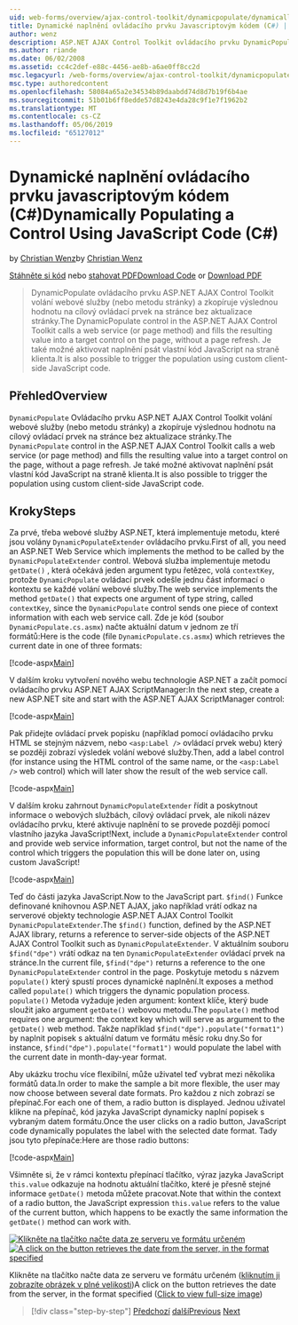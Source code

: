 ```yaml
---
uid: web-forms/overview/ajax-control-toolkit/dynamicpopulate/dynamically-populating-a-control-using-javascript-code-cs
title: Dynamické naplnění ovládacího prvku Javascriptovým kódem (C#) | Dokumentace Microsoftu
author: wenz
description: ASP.NET AJAX Control Toolkit ovládacího prvku DynamicPopulate volání webové služby (nebo metodu stránky) a vyplní výsledné hodnoty do cílového ovládacího prvku na t...
ms.author: riande
ms.date: 06/02/2008
ms.assetid: cc4c2def-e88c-4456-ae8b-a6ae0ff8cc2d
msc.legacyurl: /web-forms/overview/ajax-control-toolkit/dynamicpopulate/dynamically-populating-a-control-using-javascript-code-cs
msc.type: authoredcontent
ms.openlocfilehash: 58084a65a2e34534b89daabdd74d8d7b19f6b4ae
ms.sourcegitcommit: 51b01b6ff8edde57d8243e4da28c9f1e7f1962b2
ms.translationtype: MT
ms.contentlocale: cs-CZ
ms.lasthandoff: 05/06/2019
ms.locfileid: "65127012"
---
```

# <a name="dynamically-populating-a-control-using-javascript-code-c"></a><span data-ttu-id="1c020-103">Dynamické naplnění ovládacího prvku javascriptovým kódem (C#)</span><span class="sxs-lookup"><span data-stu-id="1c020-103">Dynamically Populating a Control Using JavaScript Code (C#)</span></span>

<span data-ttu-id="1c020-104">by [Christian Wenz](https://github.com/wenz)</span><span class="sxs-lookup"><span data-stu-id="1c020-104">by [Christian Wenz](https://github.com/wenz)</span></span>

<span data-ttu-id="1c020-105">[Stáhněte si kód](http://download.microsoft.com/download/d/8/f/d8f2f6f9-1b7c-46ad-9252-e1fc81bdea3e/dynamicpopulate1.cs.zip) nebo [stahovat PDF](http://download.microsoft.com/download/b/6/a/b6ae89ee-df69-4c87-9bfb-ad1eb2b23373/dynamicpopulate1CS.pdf)</span><span class="sxs-lookup"><span data-stu-id="1c020-105">[Download Code](http://download.microsoft.com/download/d/8/f/d8f2f6f9-1b7c-46ad-9252-e1fc81bdea3e/dynamicpopulate1.cs.zip) or [Download PDF](http://download.microsoft.com/download/b/6/a/b6ae89ee-df69-4c87-9bfb-ad1eb2b23373/dynamicpopulate1CS.pdf)</span></span>

> <span data-ttu-id="1c020-106">DynamicPopulate ovládacího prvku ASP.NET AJAX Control Toolkit volání webové služby (nebo metodu stránky) a zkopíruje výslednou hodnotu na cílový ovládací prvek na stránce bez aktualizace stránky.</span><span class="sxs-lookup"><span data-stu-id="1c020-106">The DynamicPopulate control in the ASP.NET AJAX Control Toolkit calls a web service (or page method) and fills the resulting value into a target control on the page, without a page refresh.</span></span> <span data-ttu-id="1c020-107">Je také možné aktivovat naplnění psát vlastní kód JavaScript na straně klienta.</span><span class="sxs-lookup"><span data-stu-id="1c020-107">It is also possible to trigger the population using custom client-side JavaScript code.</span></span>

## <a name="overview"></a><span data-ttu-id="1c020-108">Přehled</span><span class="sxs-lookup"><span data-stu-id="1c020-108">Overview</span></span>

<span data-ttu-id="1c020-109">`DynamicPopulate` Ovládacího prvku ASP.NET AJAX Control Toolkit volání webové služby (nebo metodu stránky) a zkopíruje výslednou hodnotu na cílový ovládací prvek na stránce bez aktualizace stránky.</span><span class="sxs-lookup"><span data-stu-id="1c020-109">The `DynamicPopulate` control in the ASP.NET AJAX Control Toolkit calls a web service (or page method) and fills the resulting value into a target control on the page, without a page refresh.</span></span> <span data-ttu-id="1c020-110">Je také možné aktivovat naplnění psát vlastní kód JavaScript na straně klienta.</span><span class="sxs-lookup"><span data-stu-id="1c020-110">It is also possible to trigger the population using custom client-side JavaScript code.</span></span>

## <a name="steps"></a><span data-ttu-id="1c020-111">Kroky</span><span class="sxs-lookup"><span data-stu-id="1c020-111">Steps</span></span>

<span data-ttu-id="1c020-112">Za prvé, třeba webové služby ASP.NET, která implementuje metodu, které jsou volány `DynamicPopulateExtender` ovládacího prvku.</span><span class="sxs-lookup"><span data-stu-id="1c020-112">First of all, you need an ASP.NET Web Service which implements the method to be called by the `DynamicPopulateExtender` control.</span></span> <span data-ttu-id="1c020-113">Webová služba implementuje metodu `getDate()` , která očekává jeden argument typu řetězec, volá `contextKey`, protože `DynamicPopulate` ovládací prvek odešle jednu část informací o kontextu se každé volání webové služby.</span><span class="sxs-lookup"><span data-stu-id="1c020-113">The web service implements the method `getDate()` that expects one argument of type string, called `contextKey`, since the `DynamicPopulate` control sends one piece of context information with each web service call.</span></span> <span data-ttu-id="1c020-114">Zde je kód (soubor `DynamicPopulate.cs.asmx`) načte aktuální datum v jednom ze tří formátů:</span><span class="sxs-lookup"><span data-stu-id="1c020-114">Here is the code (file `DynamicPopulate.cs.asmx`) which retrieves the current date in one of three formats:</span></span>

[!code-aspx[Main](dynamically-populating-a-control-using-javascript-code-cs/samples/sample1.aspx)]

<span data-ttu-id="1c020-115">V dalším kroku vytvoření nového webu technologie ASP.NET a začít pomocí ovládacího prvku ASP.NET AJAX ScriptManager:</span><span class="sxs-lookup"><span data-stu-id="1c020-115">In the next step, create a new ASP.NET site and start with the ASP.NET AJAX ScriptManager control:</span></span>

[!code-aspx[Main](dynamically-populating-a-control-using-javascript-code-cs/samples/sample2.aspx)]

<span data-ttu-id="1c020-116">Pak přidejte ovládací prvek popisku (například pomocí ovládacího prvku HTML se stejným názvem, nebo `<asp:Label />` ovládací prvek webu) který se později zobrazí výsledek volání webové služby.</span><span class="sxs-lookup"><span data-stu-id="1c020-116">Then, add a label control (for instance using the HTML control of the same name, or the `<asp:Label />` web control) which will later show the result of the web service call.</span></span>

[!code-aspx[Main](dynamically-populating-a-control-using-javascript-code-cs/samples/sample3.aspx)]

<span data-ttu-id="1c020-117">V dalším kroku zahrnout `DynamicPopulateExtender` řídit a poskytnout informace o webových službách, cílový ovládací prvek, ale nikoli název ovládacího prvku, které aktivuje naplnění to se provede později pomocí vlastního jazyka JavaScript!</span><span class="sxs-lookup"><span data-stu-id="1c020-117">Next, include a `DynamicPopulateExtender` control and provide web service information, target control, but not the name of the control which triggers the population this will be done later on, using custom JavaScript!</span></span>

[!code-aspx[Main](dynamically-populating-a-control-using-javascript-code-cs/samples/sample4.aspx)]

<span data-ttu-id="1c020-118">Teď do části jazyka JavaScript.</span><span class="sxs-lookup"><span data-stu-id="1c020-118">Now to the JavaScript part.</span></span> <span data-ttu-id="1c020-119">`$find()` Funkce definované knihovnou ASP.NET AJAX, jako například vrátí odkaz na serverové objekty technologie ASP.NET AJAX Control Toolkit `DynamicPopulateExtender`.</span><span class="sxs-lookup"><span data-stu-id="1c020-119">The `$find()` function, defined by the ASP.NET AJAX library, returns a reference to server-side objects of the ASP.NET AJAX Control Toolkit such as `DynamicPopulateExtender`.</span></span> <span data-ttu-id="1c020-120">V aktuálním souboru `$find("dpe")` vrátí odkaz na ten `DynamicPopulateExtender` ovládací prvek na stránce.</span><span class="sxs-lookup"><span data-stu-id="1c020-120">In the current file, `$find("dpe")` returns a reference to the one `DynamicPopulateExtender` control in the page.</span></span> <span data-ttu-id="1c020-121">Poskytuje metodu s názvem `populate()` který spustí proces dynamické naplnění.</span><span class="sxs-lookup"><span data-stu-id="1c020-121">It exposes a method called `populate()` which triggers the dynamic population process.</span></span> <span data-ttu-id="1c020-122">`populate()` Metoda vyžaduje jeden argument: kontext klíče, který bude sloužit jako argument `getDate()` webovou metodu.</span><span class="sxs-lookup"><span data-stu-id="1c020-122">The `populate()` method requires one argument: the context key which will serve as argument to the `getDate()` web method.</span></span> <span data-ttu-id="1c020-123">Takže například `$find("dpe").populate("format1")` by naplnit popisek s aktuální datum ve formátu měsíc roku dny.</span><span class="sxs-lookup"><span data-stu-id="1c020-123">So for instance, `$find("dpe").populate("format1")` would populate the label with the current date in month-day-year format.</span></span>

<span data-ttu-id="1c020-124">Aby ukázku trochu více flexibilní, může uživatel teď vybrat mezi několika formátů data.</span><span class="sxs-lookup"><span data-stu-id="1c020-124">In order to make the sample a bit more flexible, the user may now choose between several date formats.</span></span> <span data-ttu-id="1c020-125">Pro každou z nich zobrazí se přepínač.</span><span class="sxs-lookup"><span data-stu-id="1c020-125">For each one of them, a radio button is displayed.</span></span> <span data-ttu-id="1c020-126">Jednou uživatel klikne na přepínač, kód jazyka JavaScript dynamicky naplní popisek s vybraným datem formátu.</span><span class="sxs-lookup"><span data-stu-id="1c020-126">Once the user clicks on a radio button, JavaScript code dynamically populates the label with the selected date format.</span></span> <span data-ttu-id="1c020-127">Tady jsou tyto přepínače:</span><span class="sxs-lookup"><span data-stu-id="1c020-127">Here are those radio buttons:</span></span>

[!code-aspx[Main](dynamically-populating-a-control-using-javascript-code-cs/samples/sample5.aspx)]

<span data-ttu-id="1c020-128">Všimněte si, že v rámci kontextu přepínací tlačítko, výraz jazyka JavaScript `this.value` odkazuje na hodnotu aktuální tlačítko, které je přesně stejné informace `getDate()` metoda můžete pracovat.</span><span class="sxs-lookup"><span data-stu-id="1c020-128">Note that within the context of a radio button, the JavaScript expression `this.value` refers to the value of the current button, which happens to be exactly the same information the `getDate()` method can work with.</span></span>

<span data-ttu-id="1c020-129">[![Klikněte na tlačítko načte data ze serveru ve formátu určeném](dynamically-populating-a-control-using-javascript-code-cs/_static/image2.png)](dynamically-populating-a-control-using-javascript-code-cs/_static/image1.png)</span><span class="sxs-lookup"><span data-stu-id="1c020-129">[![A click on the button retrieves the date from the server, in the format specified](dynamically-populating-a-control-using-javascript-code-cs/_static/image2.png)](dynamically-populating-a-control-using-javascript-code-cs/_static/image1.png)</span></span>

<span data-ttu-id="1c020-130">Klikněte na tlačítko načte data ze serveru ve formátu určeném ([kliknutím ji zobrazíte obrázek v plné velikosti](dynamically-populating-a-control-using-javascript-code-cs/_static/image3.png))</span><span class="sxs-lookup"><span data-stu-id="1c020-130">A click on the button retrieves the date from the server, in the format specified ([Click to view full-size image](dynamically-populating-a-control-using-javascript-code-cs/_static/image3.png))</span></span>

> [!div class="step-by-step"]
> <span data-ttu-id="1c020-131">[Předchozí](dynamically-populating-a-control-cs.md)
> [další](using-dynamicpopulate-with-a-user-control-and-javascript-cs.md)</span><span class="sxs-lookup"><span data-stu-id="1c020-131">[Previous](dynamically-populating-a-control-cs.md)
[Next](using-dynamicpopulate-with-a-user-control-and-javascript-cs.md)</span></span>
